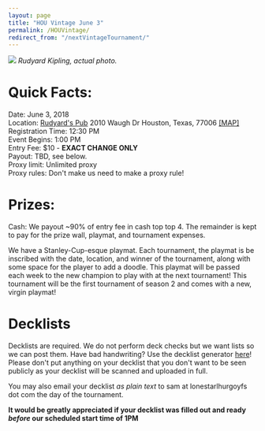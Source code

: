 ```yaml
---
layout: page
title: "HOU Vintage June 3"
permalink: /HOUVintage/
redirect_from: "/nextVintageTournament/"
---
```

![](https://pbs.twimg.com/media/DDYHUQ1VoAAGzJA.png)
*Rudyard Kipling, actual photo.*

# Quick Facts:

Date: June 3, 2018  
Location: [Rudyard's Pub](http://www.rudyardspub.com/wordpress/)  2010 Waugh Dr
Houston, Texas, 77006 [[MAP]](https://goo.gl/maps/mBxMSRjrDAU2)  
Registration Time: 12:30 PM  
Event Begins: 1:00 PM  
Entry Fee: $10 - **EXACT CHANGE ONLY**  
Payout: TBD, see below.  
Proxy limit: Unlimited proxy  
Proxy rules: Don't make us need to make a proxy rule!  

# Prizes:

Cash: We payout ~90% of entry fee in cash top top 4. The remainder is kept to pay for the prize wall, playmat, and tournament expenses.

We have a Stanley-Cup-esque playmat. Each tournament, the playmat is be inscribed with the date, location, and winner of the tournament, along with some space for the player to add a doodle. This playmat will be passed each week to the new champion to play with at the next tournament! This tournament will be the first tournament of season 2 and comes with a new, virgin playmat!

# Decklists

Decklists are required. We do not perform deck checks but we want lists so we can post them. Have bad handwriting? Use the decklist generator [here](https://decklist.org)! Please don't put anything on your decklist that you don't want to be seen publicly as your decklist will be scanned and uploaded in full.

You may also email your decklist *as plain text* to sam at lonestarlhurgoyfs dot com the day of the tournament.

**It would be greatly appreciated if your decklist was filled out and ready *before* our scheduled start time of 1PM**
